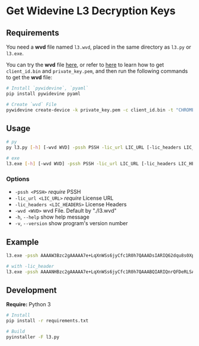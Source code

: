 # Get Widevine L3 Decryption Keys

## Requirements

You need a **wvd** file named `l3.wvd`, placed in the same directory as `l3.py` or `l3.exe`.

You can try the **wvd** file [here](https://forum.videohelp.com/threads/413719-Ready-to-use-CDMs-available-here%21), or refer to [here](https://forum.videohelp.com/threads/408031-Dumping-Your-own-L3-CDM-with-Android-Studio) to learn how to get `client_id.bin` and `private_key.pem`, and then run the following commands to get the **wvd** file:

```bash
# Install `pywidevine`, `pyaml`
pip install pywidevine pyaml

# Create `wvd` File
pywidevine create-device -k private_key.pem -c client_id.bin -t "CHROME" -l 3 -o wvd
```

## Usage

```bash
# py
py l3.py [-h] [-wvd WVD] -pssh PSSH -lic_url LIC_URL [-lic_headers LIC_HEADERS]

# exe
l3.exe [-h] [-wvd WVD] -pssh PSSH -lic_url LIC_URL [-lic_headers LIC_HEADERS]
```

### Options

 - `-pssh <PSSH>`                *require* PSSH
 - `-lic_url <LIC_URL>`          *require* License URL
 - `-lic_headers <LIC_HEADERS>`  License Headers
 - `-wvd <WVD>`                  wvd File. Default by "./l3.wvd"
 - `-h`, `--help`                show help message
 - `-v`, `--version`             show program's version number

## Example

```bash
l3.exe -pssh AAAAW3Bzc2gAAAAA7e+LqXnWSs6jyCfc1R0h7QAAADsIARIQ62dqu8s0Xpa7z2FmMPGj2hoNd2lkZXZpbmVfdGVzdCIQZmtqM2xqYVNkZmFsa3IzaioCSEQyAA== -lic_url https://cwip-shaka-proxy.appspot.com/no_auth

# with -lic_header
l3.exe -pssh AAAANHBzc2gAAAAA7e+LqXnWSs6jyCfc1R0h7QAAABQIARIQnrQFDeRLSAKTLifXUIPiZg== -lic_url https://drm-widevine-licensing.axtest.net/AcquireLicense -lic_header "{ \"x-axdrm-message\": \"eyJhbGciOiJIUzI1NiIsInR5cCI6IkpXVCJ9.eyJ2ZXJzaW9uIjoxLCJjb21fa2V5X2lkIjoiYjMzNjRlYjUtNTFmNi00YWUzLThjOTgtMzNjZWQ1ZTMxYzc4IiwibWVzc2FnZSI6eyJ0eXBlIjoiZW50aXRsZW1lbnRfbWVzc2FnZSIsImtleXMiOlt7ImlkIjoiOWViNDA1MGQtZTQ0Yi00ODAyLTkzMmUtMjdkNzUwODNlMjY2IiwiZW5jcnlwdGVkX2tleSI6ImxLM09qSExZVzI0Y3Iya3RSNzRmbnc9PSJ9XX19.4lWwW46k-oWcah8oN18LPj5OLS5ZU-_AQv7fe0JhNjA\" }"
```

## Development

**Require:** Python 3

```bash
# Install
pip install -r requirements.txt

# Build
pyinstaller -F l3.py
```
